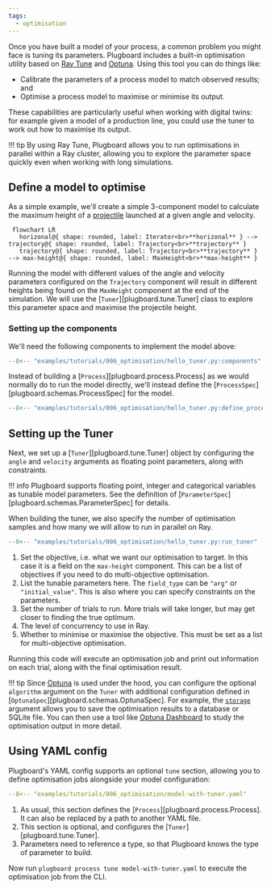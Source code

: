 ```yaml
---
tags:
  - optimisation
---
```

Once you have built a model of your process, a common problem you might face is tuning its parameters. Plugboard includes a built-in optimisation utility based on [Ray Tune](https://docs.ray.io/en/latest/tune/index.html) and [Optuna](https://optuna.org/). Using this tool you can do things like:

* Calibrate the parameters of a process model to match observed results; and
* Optimise a process model to maximise or minimise its output.

These capabilities are particularly useful when working with digital twins: for example given a model of a production line, you could use the tuner to work out how to maximise its output.

!!! tip
    By using Ray Tune, Plugboard allows you to run optimisations in parallel within a Ray cluster, allowing you to explore the parameter space quickly even when working with long simulations.

## Define a model to optimise

As a simple example, we'll create a simple 3-component model to calculate the maximum height of a [projectile](https://en.wikipedia.org/wiki/Projectile_motion#Displacement) launched at a given angle and velocity.
```mermaid
 flowchart LR
   horizonal@{ shape: rounded, label: Iterator<br>**horizonal** } --> trajectory@{ shape: rounded, label: Trajectory<br>**trajectory** }
   trajectory@{ shape: rounded, label: Trajectory<br>**trajectory** } --> max-height@{ shape: rounded, label: MaxHeight<br>**max-height** }
```

Running the model with different values of the angle and velocity parameters configured on the `Trajectory` component will result in different heights being found on the `MaxHeight` component at the end of the simulation. We will use the [`Tuner`][plugboard.tune.Tuner] class to explore this parameter space and maximise the projectile height.

### Setting up the components

We'll need the following components to implement the model above:
```python
--8<-- "examples/tutorials/006_optimisation/hello_tuner.py:components"
```

Instead of building a [`Process`][plugboard.process.Process] as we would normally do to run the model directly, we'll instead define the [`ProcessSpec`][plugboard.schemas.ProcessSpec] for the model.
```python
--8<-- "examples/tutorials/006_optimisation/hello_tuner.py:define_process"
```

## Setting up the Tuner

Next, we set up a [`Tuner`][plugboard.tune.Tuner] object by configuring the `angle` and `velocity` arguments as floating point parameters, along with constraints.

!!! info
    Plugboard supports floating point, integer and categorical variables as tunable model parameters. See the definition of [`ParameterSpec`][plugboard.schemas.ParameterSpec] for details.

When building the tuner, we also specify the number of optimisation samples and how many we will allow to run in parallel on Ray.
```python
--8<-- "examples/tutorials/006_optimisation/hello_tuner.py:run_tuner"
```

1.  Set the objective, i.e. what we want our optimisation to target. In this case it is a field  on the `max-height` component. This can be a list of objectives if you need to do multi-objective optimisation.
2.  List the tunable parameters here. The `field_type` can be `"arg"` or `"initial_value"`. This is also where you can specify constraints on the parameters.
3.  Set the number of trials to run. More trials will take longer, but may get closer to finding the true optimum.
4.  The level of concurrency to use in Ray.
5.  Whether to minimise or maximise the objective. This must be set as a list for multi-objective optimisation.

Running this code will execute an optimisation job and print out information on each trial, along with the final optimisation result.

!!! tip
    Since [Optuna](https://optuna.org/) is used under the hood, you can configure the optional `algorithm` argument on the `Tuner` with additional configuration defined in [`OptunaSpec`][plugboard.schemas.OptunaSpec]. For example, the [`storage`](https://optuna.readthedocs.io/en/stable/reference/storages.html) argument allows you to save the optimisation results to a database or SQLite file. You can then use a tool like [Optuna Dashboard](https://optuna-dashboard.readthedocs.io/en/stable/getting-started.html) to study the optimisation output in more detail.

## Using YAML config

Plugboard's YAML config supports an optional `tune` section, allowing you to define optimisation jobs alongside your model configuration:
```yaml
--8<-- "examples/tutorials/006_optimisation/model-with-tuner.yaml"
```

1.  As usual, this section defines the [`Process`][plugboard.process.Process]. It can also be replaced by a path to another YAML file.
2.  This section is optional, and configures the [`Tuner`][plugboard.tune.Tuner].
3.  Parameters need to reference a type, so that Plugboard knows the type of parameter to build.

Now run `plugboard process tune model-with-tuner.yaml` to execute the optimisation job from the CLI.
